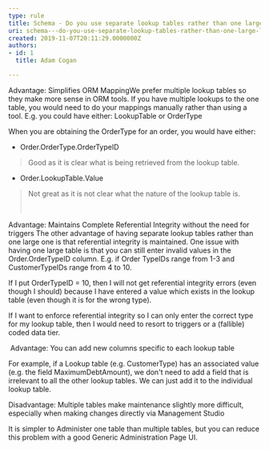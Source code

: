```yaml
---
type: rule
title: Schema - Do you use separate lookup tables rather than one large lookup table for your lookup data?
uri: schema---do-you-use-separate-lookup-tables-rather-than-one-large-lookup-table-for-your-lookup-data
created: 2019-11-07T20:11:29.0000000Z
authors:
- id: 1
  title: Adam Cogan

---
```


 

Advantage: Simplifies ORM MappingWe prefer multiple lookup tables so they make more sense in ORM tools. If you have multiple lookups to the one table, you would need to do your mappings manually rather than using a tool. E.g. you could have either: LookupTable or OrderType​
​
 
When you are obtaining the OrderType for an order, you would have either:

- ​Order.OrderType.OrderTypeID





> Good as it is clear what is being retrieved from the lookup table.




- Order.LookupTable.Value





> Not great as it is not clear what the nature of the lookup table is.
> 
> ​

Advantage: Maintains Complete Referential Integrity without the need for triggers
​The other advantage of having separate lookup tables rather than one large one is that referential integrity is maintained.
One issue with having one large table is that you can still enter invalid values in the Order.OrderTypeID column. E.g. if Order TypeIDs range from 1-3 and CustomerTypeIDs range from 4 to 10.

If I put OrderTypeID = 10, then I will not get referential integrity errors (even though I should) because I have entered a value which exists in the lookup table (even though it is for the wrong type).


If I want to enforce referential integrity so I can only enter the correct type for my lookup table, then I would need to resort to triggers or a (fallible) coded data tier.


​
​​Advantage: You can add new columns specific to each lookup table

​​​For example, if a Lookup table (e.g. CustomerType) has an associated value (e.g. the field MaximumDebtAmount), we don't need to add a field that is irrelevant to all the other lookup tables. We can just add it to the individual lookup table.​


​​Disadvantage: Multiple tables make maintenance slightly more difficult, especially when making changes directly via Management Studio

​It is simpler to Administer one table than multiple tables, but you can reduce this problem with a good Generic Administration Page UI.
​
​




​



